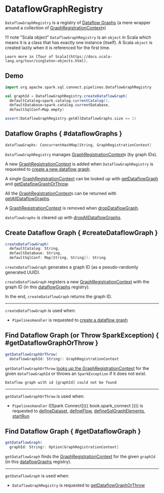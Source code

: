 # DataflowGraphRegistry

`DataflowGraphRegistry` is a registry of [Dataflow Graphs](#dataflowGraphs) (a mere wrapper around a collection of [GraphRegistrationContext](GraphRegistrationContext.md)s)

!!! note "Scala object"
    `DataflowGraphRegistry` is an `object` in Scala which means it is a class that has exactly one instance (itself).
    A Scala `object` is created lazily when it is referenced for the first time.

    Learn more in [Tour of Scala](https://docs.scala-lang.org/tour/singleton-objects.html).

## Demo

```scala
import org.apache.spark.sql.connect.pipelines.DataflowGraphRegistry

val graphId = DataflowGraphRegistry.createDataflowGraph(
  defaultCatalog=spark.catalog.currentCatalog(),
  defaultDatabase=spark.catalog.currentDatabase,
  defaultSqlConf=Map.empty)
```

```scala
assert(DataflowGraphRegistry.getAllDataflowGraphs.size == 1)
```

## Dataflow Graphs { #dataflowGraphs }

```scala
dataflowGraphs: ConcurrentHashMap[String, GraphRegistrationContext]
```

`DataflowGraphRegistry` manages [GraphRegistrationContext](GraphRegistrationContext.md)s (by graph IDs).

A new [GraphRegistrationContext](GraphRegistrationContext.md) is added when `DataflowGraphRegistry` is requested to [create a new dataflow graph](#createDataflowGraph).

A single [GraphRegistrationContext](GraphRegistrationContext.md) can be looked up with [getDataflowGraph](#getDataflowGraph) and [getDataflowGraphOrThrow](#getDataflowGraphOrThrow).

All the [GraphRegistrationContext](GraphRegistrationContext.md)s can be returned with [getAllDataflowGraphs](#getAllDataflowGraphs).

A [GraphRegistrationContext](GraphRegistrationContext.md) is removed when [dropDataflowGraph](#dropDataflowGraph).

`dataflowGraphs` is cleared up with [dropAllDataflowGraphs](#dropAllDataflowGraphs).

## Create Dataflow Graph { #createDataflowGraph }

```scala
createDataflowGraph(
  defaultCatalog: String,
  defaultDatabase: String,
  defaultSqlConf: Map[String, String]): String
```

`createDataflowGraph` generates a graph ID (as a pseudo-randomly generated UUID).

`createDataflowGraph` registers a new [GraphRegistrationContext](GraphRegistrationContext.md) with the graph ID (in this [dataflowGraphs](#dataflowGraphs) registry).

In the end, `createDataflowGraph` returns the graph ID.

---

`createDataflowGraph` is used when:

* `PipelinesHandler` is requested to [create a dataflow graph](PipelinesHandler.md#createDataflowGraph)

## Find Dataflow Graph (or Throw SparkException) { #getDataflowGraphOrThrow }

```scala
getDataflowGraphOrThrow(
  dataflowGraphId: String): GraphRegistrationContext
```

`getDataflowGraphOrThrow` [looks up the GraphRegistrationContext](#getDataflowGraph) for the given `dataflowGraphId` or throws an `SparkException` if it does not exist.

```text
Dataflow graph with id [graphId] could not be found
```

---

`getDataflowGraphOrThrow` is used when:

* `PipelinesHandler` ([Spark Connect]({{ book.spark_connect }})) is requested to [defineDataset](PipelinesHandler.md#defineDataset), [defineFlow](PipelinesHandler.md#defineFlow), [defineSqlGraphElements](PipelinesHandler.md#defineSqlGraphElements), [startRun](PipelinesHandler.md#startRun)

## Find Dataflow Graph { #getDataflowGraph }

```scala
getDataflowGraph(
  graphId: String): Option[GraphRegistrationContext]
```

`getDataflowGraph` finds the [GraphRegistrationContext](GraphRegistrationContext.md) for the given `graphId` (in this [dataflowGraphs](#dataflowGraphs) registry).

---

`getDataflowGraph` is used when:

* `DataflowGraphRegistry` is requested to [getDataflowGraphOrThrow](#getDataflowGraphOrThrow)
